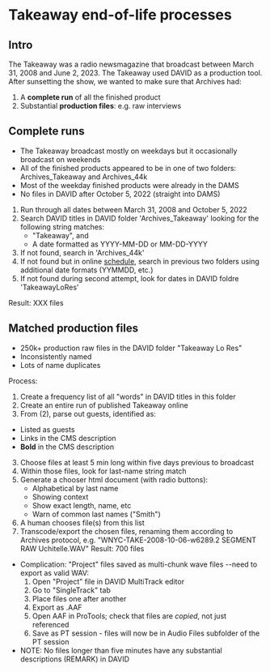 # Takeaway end-of-life processes
## Intro
The Takeaway was a radio newsmagazine that broadcast between March 31, 2008 and June 2, 2023. 
The Takeaway used DAVID as a production tool.
After sunsetting the show, we wanted to make sure that Archives had:
1. A **complete run** of all the finished product
2. Substantial **production files**: e.g. raw interviews
## Complete runs
- The Takeaway broadcast mostly on weekdays but it occasionally broadcast on weekends
- All of the finished products appeared to be in one of two folders: Archives_Takeaway and Archives_44k
- Most of the weekday finished products were already in the DAMS
- No files in DAVID after October 5, 2022 (straight into DAMS)
1. Run through all dates between March 31, 2008 and October 5, 2022
2. Search DAVID titles in DAVID folder 'Archives_Takeaway' looking for the following string matches:
    - "Takeaway", and
    - A date formatted as YYYY-MM-DD or MM-DD-YYYY
3. If not found, search in 'Archives_44k'
4. If not found but in online [schedule](https://www.wnyc.org/schedule/2023/oct/31/), search in previous two folders using additional date formats (YYMMDD, etc.)
5. If not found during second attempt, look for dates in DAVID foldre 'TakeawayLoRes'

Result: XXX files

## Matched production files
- 250k+ production raw files in the DAVID folder "Takeaway Lo Res" 
- Inconsistently named
- Lots of name duplicates

Process:
1. Create a frequency list of all "words" in DAVID titles in this folder
2. Create an entire run of published Takeaway online
3. From (2), parse out guests, identified as:
  - Listed as guests
  - Links in the CMS description
  - **Bold** in the CMS description
3. Choose files at least 5 min long within five days previous to broadcast
4. Within those files, look for last-name string match
5. Generate a chooser html document (with radio buttons):
    - Alphabetical by last name
    - Showing context
    - Show exact length, name, etc
    - Warn of common last names ("Smith")
6. A human chooses file(s) from this list
7. Transcode/export the chosen files, renaming them according to Archives protocol, e.g. "WNYC-TAKE-2008-10-06-w6289.2 SEGMENT RAW Uchitelle.WAV"
Result: 700 files
- Complication: "Project" files saved as multi-chunk wave files --need to export as valid WAV:
  1. Open "Project" file in DAVID MultiTrack editor
  2. Go to "SingleTrack" tab
  3. Place files one after another
  4. Export as .AAF
  5. Open AAF in ProTools; check that files are _copied_, not just referenced
  6. Save as PT session - files will now be in Audio Files subfolder of the PT session
- NOTE: No files longer than five minutes have any substantial descriptions (REMARK) in DAVID
 



